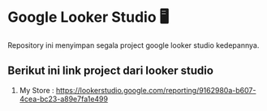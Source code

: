 # Google Looker Studio 🖥️
Repository ini menyimpan segala project google looker studio kedepannya.

## Berikut ini link project dari looker studio

1. My Store : https://lookerstudio.google.com/reporting/9162980a-b607-4cea-bc23-a89e7fa1e499
